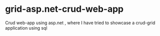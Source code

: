 # grid-asp.net-crud-web-app
Crud web-app using asp.net , where I have tried to showcase a crud-grid application using sql
